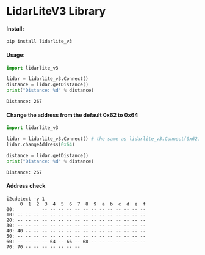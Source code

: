 # LidarLiteV3 Library
#### Install:
```
pip install lidarlite_v3
```
#### Usage:
```python
import lidarlite_v3

lidar = lidarlite_v3.Connect()
distance = lidar.getDistance()
print("Distance: %d" % distance)
```
```
Distance: 267
```
#### Change the address from the default 0x62 to 0x64
```python
import lidarlite_v3

lidar = lidarlite_v3.Connect() # the same as lidarlite_v3.Connect(0x62)
lidar.changeAddress(0x64)

distance = lidar.getDistance()
print("Distance: %d" % distance)
```
```
Distance: 267
```
#### Address check
```
i2cdetect -y 1
     0  1  2  3  4  5  6  7  8  9  a  b  c  d  e  f
00:          -- -- -- -- -- -- -- -- -- -- -- -- -- 
10: -- -- -- -- -- -- -- -- -- -- -- -- -- -- -- -- 
20: -- -- -- -- -- -- -- -- -- -- -- -- -- -- -- -- 
30: -- -- -- -- -- -- -- -- -- -- -- -- -- -- -- -- 
40: 40 -- -- -- -- -- -- -- -- -- -- -- -- -- -- -- 
50: -- -- -- -- -- -- -- -- -- -- -- -- -- -- -- -- 
60: -- -- -- -- 64 -- 66 -- 68 -- -- -- -- -- -- -- 
70: 70 -- -- -- -- -- -- --                 
```